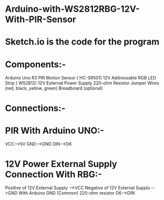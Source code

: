 # Arduino-with-WS2812RBG-12V-With-PIR-Sensor
# Sketch.io is the code for the program
# Components:-
Arduino Uno R3
PIR Motion Sensor ( HC-SR501)
12V Addressable RGB LED Strip ( WS2812)
12V External Power Supply
220-ohm Resistor
Jumper Wires (red, black, yellow, green)
Breadboard (optional)
# Connections:-
# PIR With Arduino UNO:-
VCC-->5V
GND-->GND
DIN-->D6
# 12V Power External Supply Connection With RBG:-
Positive of 12V External Supply -->VCC
Negative of 12V External Supplu -->GND With Arduino GND (Common)
220-ohm resistor D6-->DIN
